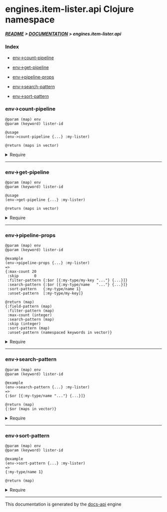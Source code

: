 
# engines.item-lister.api Clojure namespace

##### [README](../../../../README.md) > [DOCUMENTATION](../../../COVER.md) > engines.item-lister.api

### Index

- [env->count-pipeline](#env-count-pipeline)

- [env->get-pipeline](#env-get-pipeline)

- [env->pipeline-props](#env-pipeline-props)

- [env->search-pattern](#env-search-pattern)

- [env->sort-pattern](#env-sort-pattern)

### env->count-pipeline

```
@param (map) env
@param (keyword) lister-id
```

```
@usage
(env->count-pipeline {...} :my-lister)
```

```
@return (maps in vector)
```

<details>
<summary>Require</summary>

```
(ns my-namespace (:require [engines.item-lister.api :refer [env->count-pipeline]]))

(engines.item-lister.api/env->count-pipeline ...)
(env->count-pipeline                         ...)
```

</details>

---

### env->get-pipeline

```
@param (map) env
@param (keyword) lister-id
```

```
@usage
(env->get-pipeline {...} :my-lister)
```

```
@return (maps in vector)
```

<details>
<summary>Require</summary>

```
(ns my-namespace (:require [engines.item-lister.api :refer [env->get-pipeline]]))

(engines.item-lister.api/env->get-pipeline ...)
(env->get-pipeline                         ...)
```

</details>

---

### env->pipeline-props

```
@param (map) env
@param (keyword) lister-id
```

```
@example
(env->pipeline-props {...} :my-lister)
=>
{:max-count 20
 :skip       0
 :filter-pattern {:$or [{:my-type/my-key "..."} {...}]}
 :search-pattern {:$or [{:my-type/name   "..."} {...}]}
 :sort-pattern   {:my-type/name 1}
 :unset-pattern  [:my-type/my-key]}
```

```
@return (map)
{:field-pattern (map)
 :filter-pattern (map)
 :max-count (integer)
 :search-pattern (map)
 :skip (integer)
 :sort-pattern (map)
 :unset-pattern (namespaced keywords in vector)}
```

<details>
<summary>Require</summary>

```
(ns my-namespace (:require [engines.item-lister.api :refer [env->pipeline-props]]))

(engines.item-lister.api/env->pipeline-props ...)
(env->pipeline-props                         ...)
```

</details>

---

### env->search-pattern

```
@param (map) env
@param (keyword) lister-id
```

```
@example
(env->search-pattern {...} :my-lister)
=>
{:$or [{:my-type/name "..."} {...}]}
```

```
@return (map)
{:$or (maps in vector)}
```

<details>
<summary>Require</summary>

```
(ns my-namespace (:require [engines.item-lister.api :refer [env->search-pattern]]))

(engines.item-lister.api/env->search-pattern ...)
(env->search-pattern                         ...)
```

</details>

---

### env->sort-pattern

```
@param (map) env
@param (keyword) lister-id
```

```
@example
(env->sort-pattern {...} :my-lister)
=>
{:my-type/name 1}
```

```
@return (map)
```

<details>
<summary>Require</summary>

```
(ns my-namespace (:require [engines.item-lister.api :refer [env->sort-pattern]]))

(engines.item-lister.api/env->sort-pattern ...)
(env->sort-pattern                         ...)
```

</details>

---

This documentation is generated by the [docs-api](https://github.com/bithandshake/docs-api) engine

